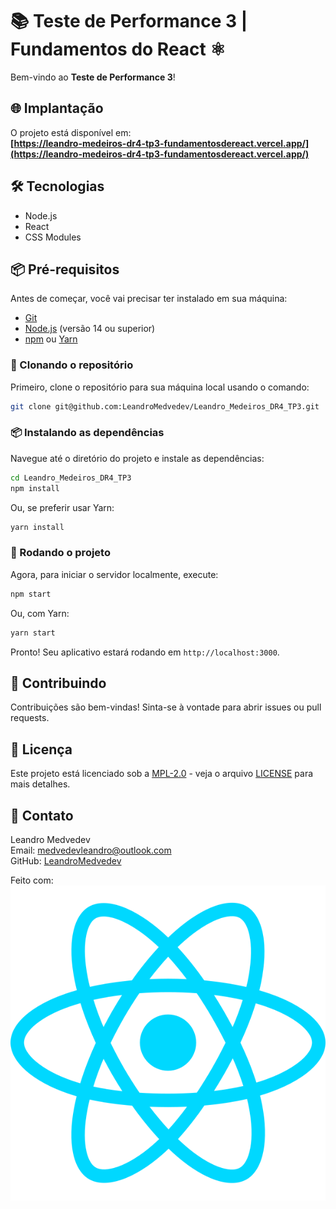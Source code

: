 # 📚 Teste de Performance 3 | Fundamentos do React ⚛️

Bem-vindo ao **Teste de Performance 3**!

## 🌐 Implantação

O projeto está disponível em:  
**[https://leandro-medeiros-dr4-tp3-fundamentosdereact.vercel.app/](https://leandro-medeiros-dr4-tp3-fundamentosdereact.vercel.app/)**

## 🛠️ Tecnologias

- Node.js
- React
- CSS Modules

## 📦 Pré-requisitos

Antes de começar, você vai precisar ter instalado em sua máquina:

- [Git](https://git-scm.com)
- [Node.js](https://nodejs.org) (versão 14 ou superior)
- [npm](https://www.npmjs.com) ou [Yarn](https://yarnpkg.com)

### 📂 Clonando o repositório

Primeiro, clone o repositório para sua máquina local usando o comando:

```bash
git clone git@github.com:LeandroMedvedev/Leandro_Medeiros_DR4_TP3.git
```

### 📦 Instalando as dependências

Navegue até o diretório do projeto e instale as dependências:

```bash
cd Leandro_Medeiros_DR4_TP3
npm install
```

Ou, se preferir usar Yarn:

```bash
yarn install
```

### 🚀 Rodando o projeto

Agora, para iniciar o servidor localmente, execute:

```bash
npm start
```

Ou, com Yarn:

```bash
yarn start
```

Pronto! Seu aplicativo estará rodando em `http://localhost:3000`.

## 🤝 Contribuindo

Contribuições são bem-vindas! Sinta-se à vontade para abrir issues ou pull requests.

## 📝 Licença

Este projeto está licenciado sob a [MPL-2.0](https://opensource.org/licenses/MPL-2.0) - veja o arquivo [LICENSE](LICENSE) para mais detalhes.

## 📧 Contato

Leandro Medvedev  
Email: medvedevleandro@outlook.com  
GitHub: [LeandroMedvedev](https://github.com/LeandroMedvedev)

Feito com:  
![alt text](./src/assets/svgs/react.svg)
